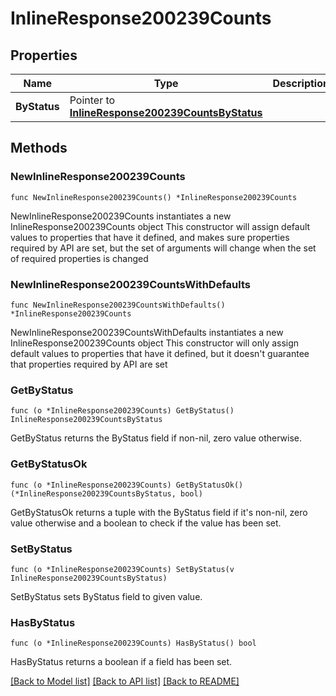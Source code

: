 # InlineResponse200239Counts

## Properties

Name | Type | Description | Notes
------------ | ------------- | ------------- | -------------
**ByStatus** | Pointer to [**InlineResponse200239CountsByStatus**](InlineResponse200239CountsByStatus.md) |  | [optional] 

## Methods

### NewInlineResponse200239Counts

`func NewInlineResponse200239Counts() *InlineResponse200239Counts`

NewInlineResponse200239Counts instantiates a new InlineResponse200239Counts object
This constructor will assign default values to properties that have it defined,
and makes sure properties required by API are set, but the set of arguments
will change when the set of required properties is changed

### NewInlineResponse200239CountsWithDefaults

`func NewInlineResponse200239CountsWithDefaults() *InlineResponse200239Counts`

NewInlineResponse200239CountsWithDefaults instantiates a new InlineResponse200239Counts object
This constructor will only assign default values to properties that have it defined,
but it doesn't guarantee that properties required by API are set

### GetByStatus

`func (o *InlineResponse200239Counts) GetByStatus() InlineResponse200239CountsByStatus`

GetByStatus returns the ByStatus field if non-nil, zero value otherwise.

### GetByStatusOk

`func (o *InlineResponse200239Counts) GetByStatusOk() (*InlineResponse200239CountsByStatus, bool)`

GetByStatusOk returns a tuple with the ByStatus field if it's non-nil, zero value otherwise
and a boolean to check if the value has been set.

### SetByStatus

`func (o *InlineResponse200239Counts) SetByStatus(v InlineResponse200239CountsByStatus)`

SetByStatus sets ByStatus field to given value.

### HasByStatus

`func (o *InlineResponse200239Counts) HasByStatus() bool`

HasByStatus returns a boolean if a field has been set.


[[Back to Model list]](../README.md#documentation-for-models) [[Back to API list]](../README.md#documentation-for-api-endpoints) [[Back to README]](../README.md)


